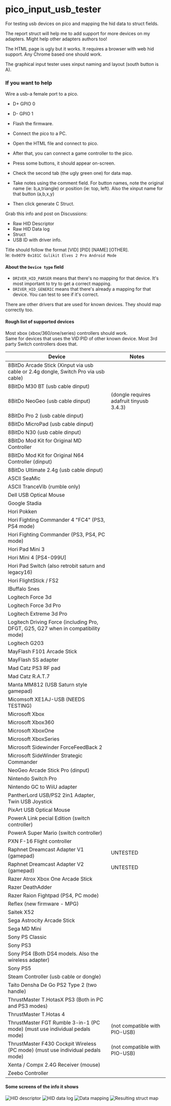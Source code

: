 # pico_input_usb_tester

For testing usb devices on pico and mapping the hid data to struct fields.

The report struct will help me to add support for more devices on my adapters.
Might help other adapters authors too!

The HTML page is ugly but it works. It requires a browser with web hid support. Any Chrome based one should work.

The graphical input tester uses xinput naming and layout (south button is A).

### If you want to help

Wire a usb-a female port to a pico.
- D+ GPIO 0
- D- GPIO 1

- Flash the firmware.
- Connect the pico to a PC.
- Open the HTML file and connect to pico.
- After that, you can connect a game controller to the pico.
- Press some buttons, it should appear on-screen.
- Check the second tab (the ugly green one) for data map.
- Take notes using the comment field. For button names, note the original name (ie: b,a,triangle) or position (ie: top, left). Also the xinput name for that button (a,b,x,y)
- Then click generate C Struct.

Grab this info and post on Discussions:

- Raw HID Descriptor
- Raw HID Data log
- Struct
- USB ID with driver info.

Title should follow the format [VID] [PID] [NAME] [OTHER].<br/>
Ie: `0x0079 0x181C Gulikit Elves 2 Pro Android Mode`

#### About the `Device type` field
- `DRIVER_HID_PARSER` means that there's no mapping for that device.
It's most important to try to get a correct mapping.
- `DRIVER_HID_GENERIC` means that there's already a mapping for that device. You can test to see if it's correct.

There are other drivers that are used for known devices. They should map correctly too.

#### Rough list of supported devices

Most xbox (xbox/360/one/series) controllers should work.<br/>
Same for devices that uses the VID:PID of other known device. Most 3rd party Switch controllers does that.

| Device                                                                              | Notes                                    |
|-------------------------------------------------------------------------------------|------------------------------------------|
| 8BitDo Arcade Stick (Xinput via usb cable or 2.4g dongle, Switch Pro via usb cable) |                                          |
| 8BitDo M30 BT (usb cable dinput)                                                    |                                          |
| 8BitDo NeoGeo (usb cable dinput)                                                    | (dongle requires adafruit tinyusb 3.4.3) |
| 8BitDo Pro 2 (usb cable dinput)                                                     |                                          |
| 8BitDo MicroPad (usb cable dinput)                                                  |                                          |
| 8BitDo N30 (usb cable dinput)                                                       |                                          |
| 8BitDo Mod Kit for Original MD Controller                                           |                                          |
| 8BitDo Mod Kit for Original N64 Controller (dinput)                                 |                                          |
| 8BitDo Ultimate 2.4g (usb cable dinput)                                             |                                          |
| ASCII SeaMic                                                                        |                                          |
| ASCII TranceVib (rumble only)                                                       |                                          |
| Dell USB Optical Mouse                                                              |                                          |
| Google Stadia                                                                       |                                          |
| Hori Pokken                                                                         |                                          |
| Hori Fighting Commander 4 "FC4" (PS3, PS4 mode)                                     |                                          |
| Hori Fighting Commander (PS3, PS4, PC mode)                                         |                                          |
| Hori Pad Mini 3                                                                     |                                          |
| Hori Mini 4 [PS4-099U]                                                              |                                          |
| Hori Pad Switch (also retrobit saturn and legacy16)                                 |                                          |
| Hori FlightStick / FS2                                                              |                                          |
| IBuffalo Snes                                                                       |                                          |
| Logitech Force 3d                                                                   |                                          |
| Logitech Force 3d Pro                                                               |                                          |
| Logitech Extreme 3d Pro                                                             |                                          |
| Logitech Driving Force (including Pro, DFGT, G25, G27 when in compatibility mode)   |                                          |
| Logitech G203                                                                       |                                          |
| MayFlash F101 Arcade Stick                                                          |                                          |
| MayFlash SS adapter                                                                 |                                          |
| Mad Catz PS3 RF pad                                                                 |                                          |
| Mad Catz R.A.T.7                                                                    |                                          |
| Manta MM812 (USB Saturn style gamepad)                                              |                                          |
| Micomsoft XE1AJ-USB (NEEDS TESTING)                                                 |                                          |
| Microsoft Xbox                                                                      |                                          |
| Microsoft Xbox360                                                                   |                                          |
| Microsoft XboxOne                                                                   |                                          |
| Microsoft XboxSeries                                                                |                                          |
| Microsoft Sidewinder ForceFeedBack 2                                                |                                          |
| Microsoft SideWinder Strategic Commander                                            |                                          |
| NeoGeo Arcade Stick Pro (dinput)                                                    |                                          |
| Nintendo Switch Pro                                                                 |                                          |
| Nintendo GC to WiiU adapter                                                         |                                          |
| PantherLord USB/PS2 2in1 Adapter, Twin USB Joystick                                 |                                          |
| PixArt USB Optical Mouse                                                            |                                          |
| PowerA Link pecial Edition (switch controller)                                      |                                          |
| PowerA Super Mario (switch controller)                                              |                                          |
| PXN F-16 Flight controller                                                          |                                          |
| Raphnet Dreamcast Adapter V1 (gamepad)                                              | UNTESTED                                 |
| Raphnet Dreamcast Adapter V2 (gamepad)                                              | UNTESTED                                 |
| Razer Atrox Xbox One Arcade Stick                                                   |                                          |
| Razer DeathAdder                                                                    |                                          |
| Razer Raion Fightpad (PS4, PC mode)                                                 |                                          |
| Reflex (new firmware - MPG)                                                         |                                          |
| Saitek X52                                                                          |                                          |
| Sega Astrocity Arcade Stick                                                         |                                          |
| Sega MD Mini                                                                        |                                          |
| Sony PS Classic                                                                     |                                          |
| Sony PS3                                                                            |                                          |
| Sony PS4 (Both DS4 models. Also the wireless adapter)                               |                                          |
| Sony PS5                                                                            |                                          |
| Steam Controller (usb cable or dongle)                                              |                                          |
| Taito Densha De Go PS2 Type 2 (two handle)                                          |                                          |
| ThrustMaster T.HotasX PS3 (Both in PC and PS3 modes)                                |                                          |
| ThrustMaster T.Hotas 4                                                              |                                          |
| ThrustMaster FGT Rumble 3-in-1 (PC mode) (must use individual pedals mode)          | (not compatible with PIO-USB)            |
| ThrustMaster F430 Cockpit Wireless (PC mode) (must use individual pedals mode)      | (not compatible with PIO-USB)            |
| Xenta / Compx 2.4G Receiver (mouse)                                                 |                                          |
| Zeebo Controller                                                                    |                                          |


#### Some screens of the info it shows

![HID descriptor](docs/hid_desc.png)
![HID data log](docs/hid_data.png)
![Data mapping](docs/data_map.png)
![Resulting struct map](docs/struct.png)